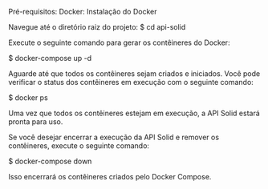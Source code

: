 
Pré-requisitos:
Docker: Instalação do Docker

Navegue até o diretório raiz do projeto:
$ cd api-solid
      
Execute o seguinte comando para gerar os contêineres do Docker:

$ docker-compose up -d

Aguarde até que todos os contêineres sejam criados e iniciados. Você pode verificar o status dos contêineres em execução com o seguinte comando:

$ docker ps

Uma vez que todos os contêineres estejam em execução, a API Solid estará pronta para uso.

Se você desejar encerrar a execução da API Solid e remover os contêineres, execute o seguinte comando:

$ docker-compose down

Isso encerrará os contêineres criados pelo Docker Compose.
